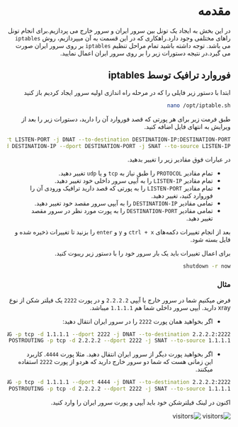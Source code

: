 <div dir=auto>

# مقدمه

در این بخش به ایجاد یک تونل بین سرور ایران و سرور خارج می پردازیم.برای انجام تونل راهای مختلفی وجود دارد.راهکاری که در این قسمت به آن میپردازیم، روش `iptables` می باشد.
توجه داشته باشید تمام مراحل تنظیم `iptables` بر روی سرور ایران صورت می گیرد.در نتیجه دستورات زیر را بر روی سرور ایران اعمال نمایید.

## فوروارد ترافیک توسط iptables

ابتدا با دستور زیر فایلی را که در مرحله راه اندازی اولیه سرور ایجاد کردیم باز کنید

```bash
nano /opt/iptable.sh
```

طبق فرمت زیر برای هر پورتی که قصد فوروارد آن را دارید، دستورات زیر را بعد از ویرایش به انتهای فایل اضافه کنید.

```bash
iptables -t nat -A PREROUTING -p PROTOCOL -d LISTEN-IP --dport LISTEN-PORT -j DNAT --to-destination DESTINATION-IP:DESTINATION-PORT
iptables -t nat -A POSTROUTING -p PROTOCOL -d DESTINATION-IP --dport DESTINATION-PORT -j SNAT --to-source LISTEN-IP
```

در عبارات فوق مقادیر زیر را تغییر بدهید.

- تمام مقادیر `PROTOCOL` را طبق نیاز به `tcp` و یا `udp` تغییر دهید.
- تمام مقادیر `LISTEN-IP` را به آیپی سرور داخلی خود تغییر دهید.
- تمام مقادیر `LISTEN-PORT` را به پورتی که قصد دارید ترافیک ورودی آن را فوروارد کنید، تغییر دهید.
- تمامی مقادیر `DESTINATION-IP` را به آیپی سرور مقصد خود تغییر دهید.
- تمامی مقادیر `DESTINATION-PORT` را به پورت مورد نظر در سرور مقصد تغییر دهید.

بعد از انجام تغییرات دکمه‌های `ctrl + x` و `y` و `enter` را بزنید تا تغییرات ذخیره شده و فایل بسته شود.

برای اعمال تغییرات باید یک بار سرور خود را با دستور زیر ریبوت کنید.

```bash
shutdown -r now
```

### مثال

فرض میکنیم شما در سرور خارج با آیپی `2.2.2.2` و در پورت `2222` یک فیلتر شکن از نوع xray دارید. آیپی سرور داخلی شما هم `1.1.1.1` میباشد.

- اگر بخواهید همان پورت `2222` را در سرور ایران انتقال دهید:

```bash
iptables -t nat -A PREROUTING -p tcp -d 1.1.1.1 --dport 2222 -j DNAT --to-destination 2.2.2.2:2222
iptables -t nat -A POSTROUTING -p tcp -d 2.2.2.2 --dport 2222 -j SNAT --to-source 1.1.1.1
```

- اگر بخواهید پورت دیگر از سرور ایران انتقال دهید. مثلا پورت `4444`. کاربرد این زمانی هست که شما دو سرور خارج دارید که هردو از پورت `2222` استفاده میکنند.

```bash
iptables -t nat -A PREROUTING -p tcp -d 1.1.1.1 --dport 4444 -j DNAT --to-destination 2.2.2.2:2222
iptables -t nat -A POSTROUTING -p tcp -d 2.2.2.2 --dport 2222 -j SNAT --to-source 1.1.1.1
```

اکنون در لینک فیلترشکن خود باید آیپی و پورت سرور ایران را وارد کنید.

![visitors](https://visitor-badge.glitch.me/badge?page_id=jsce25dxf47gtyin&left_color=black&right_color=blue)
![visitors](https://visitor-badge.glitch.me/badge?page_id=p349hm7zbpijpqan&left_color=black&right_color=blue)

</div>
